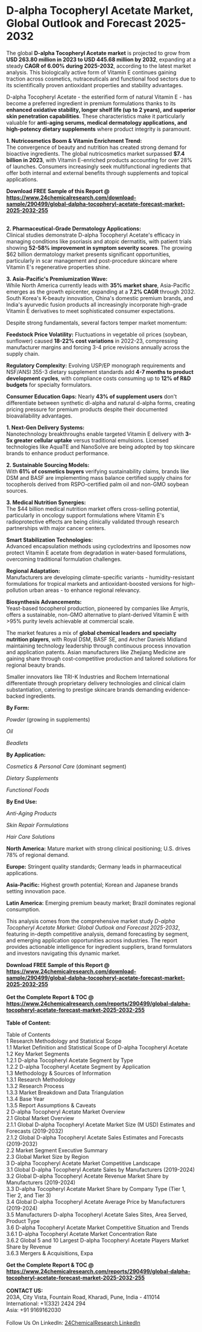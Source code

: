 <h1>D-alpha Tocopheryl Acetate Market, Global Outlook and Forecast 2025-2032</h1><p>The global <strong>D-alpha Tocopheryl Acetate market</strong> is projected to grow from <strong>USD 263.80 million in 2023 to USD 445.68 million by 2032</strong>, expanding at a steady <strong>CAGR of 6.00% during 2025-2032</strong>, according to the latest market analysis. This biologically active form of Vitamin E continues gaining traction across cosmetics, nutraceuticals and functional food sectors due to its scientifically proven antioxidant properties and stability advantages.</p><p>D-alpha Tocopheryl Acetate - the esterified form of natural Vitamin E - has become a preferred ingredient in premium formulations thanks to its <strong>enhanced oxidative stability, longer shelf life (up to 2 years), and superior skin penetration capabilities</strong>. These characteristics make it particularly valuable for <strong>anti-aging serums, medical dermatology applications, and high-potency dietary supplements</strong> where product integrity is paramount.</p><p><strong>1. Nutricosmetics Boom &amp; Vitamin Enrichment Trend:</strong><br>
The convergence of beauty and nutrition has created strong demand for bioactive ingredients. The global nutricosmetics market surpassed <strong>$7.4 billion in 2023</strong>, with Vitamin E-enriched products accounting for over 28% of launches. Consumers increasingly seek multifunctional ingredients that offer both internal and external benefits through supplements and topical applications.</p><div><b>Download FREE Sample of this Report @ 
            <a href="https://www.24chemicalresearch.com/download-sample/290499/global-dalpha-tocopheryl-acetate-forecast-market-2025-2032-255">
            https://www.24chemicalresearch.com/download-sample/290499/global-dalpha-tocopheryl-acetate-forecast-market-2025-2032-255</a></b></div><br><p><strong>2. Pharmaceutical-Grade Dermatology Applications:</strong><br>
Clinical studies demonstrate D-alpha Tocopheryl Acetate's efficacy in managing conditions like psoriasis and atopic dermatitis, with patient trials showing <strong>52-58% improvement in symptom severity scores</strong>. The growing $62 billion dermatology market presents significant opportunities, particularly in scar management and post-procedure skincare where Vitamin E's regenerative properties shine.</p><p><strong>3. Asia-Pacific's Premiumization Wave:</strong><br>
While North America currently leads with <strong>35% market share</strong>, Asia-Pacific emerges as the growth epicenter, expanding at a <strong>7.2% CAGR</strong> through 2032. South Korea's K-beauty innovation, China's domestic premium brands, and India's ayurvedic fusion products all increasingly incorporate high-grade Vitamin E derivatives to meet sophisticated consumer expectations.</p><p>Despite strong fundamentals, several factors temper market momentum:</p><p><strong>Feedstock Price Volatility:</strong> Fluctuations in vegetable oil prices (soybean, sunflower) caused <strong>18-22% cost variations</strong> in 2022-23, compressing manufacturer margins and forcing 3-4 price revisions annually across the supply chain.</p><p><strong>Regulatory Complexity:</strong> Evolving USP/EP monograph requirements and NSF/ANSI 355-3 dietary supplement standards add <strong>4-7 months to product development cycles</strong>, with compliance costs consuming up to <strong>12% of R&amp;D budgets</strong> for specialty formulators.</p><p><strong>Consumer Education Gaps:</strong> Nearly <strong>43% of supplement users</strong> don't differentiate between synthetic dl-alpha and natural d-alpha forms, creating pricing pressure for premium products despite their documented bioavailability advantages.</p><p><strong>1. Next-Gen Delivery Systems:</strong><br>
Nanotechnology breakthroughs enable targeted Vitamin E delivery with <strong>3-5x greater cellular uptake</strong> versus traditional emulsions. Licensed technologies like AquaTE and NanoSolve are being adopted by top skincare brands to enhance product performance.</p><p><strong>2. Sustainable Sourcing Models:</strong><br>
With <strong>61% of cosmetics buyers</strong> verifying sustainability claims, brands like DSM and BASF are implementing mass balance certified supply chains for tocopherols derived from RSPO-certified palm oil and non-GMO soybean sources.</p><p><strong>3. Medical Nutrition Synergies:</strong><br>
The $44 billion medical nutrition market offers cross-selling potential, particularly in oncology support formulations where Vitamin E's radioprotective effects are being clinically validated through research partnerships with major cancer centers.</p><p><strong>Smart Stabilization Technologies:</strong><br>
	Advanced encapsulation methods using cyclodextrins and liposomes now protect Vitamin E acetate from degradation in water-based formulations, overcoming traditional formulation challenges.</p><p><strong>Regional Adaptation:</strong><br>
	Manufacturers are developing climate-specific variants - humidity-resistant formulations for tropical markets and antioxidant-boosted versions for high-pollution urban areas - to enhance regional relevancy.</p><p><strong>Biosynthesis Advancements:</strong><br>
	Yeast-based tocopherol production, pioneered by companies like Amyris, offers a sustainable, non-GMO alternative to plant-derived Vitamin E with &gt;95% purity levels achievable at commercial scale.</p><p>The market features a mix of <strong>global chemical leaders and specialty nutrition players</strong>, with Royal DSM, BASF SE, and Archer Daniels Midland maintaining technology leadership through continuous process innovation and application patents. Asian manufacturers like Zhejiang Medicine are gaining share through cost-competitive production and tailored solutions for regional beauty brands.</p><p>Smaller innovators like TRI-K Industries and Rochem International differentiate through proprietary delivery technologies and clinical claim substantiation, catering to prestige skincare brands demanding evidence-backed ingredients.</p><p><strong>By Form:</strong></p><p><em>Powder</em> (growing in supplements)</p><p><em>Oil</em></p><p><em>Beadlets</em></p><p><strong>By Application:</strong></p><p><em>Cosmetics &amp; Personal Care</em> (dominant segment)</p><p><em>Dietary Supplements</em></p><p><em>Functional Foods</em></p><p><strong>By End Use:</strong></p><p><em>Anti-Aging Products</em></p><p><em>Skin Repair Formulations</em></p><p><em>Hair Care Solutions</em></p><p><strong>North America:</strong> Mature market with strong clinical positioning; U.S. drives 78% of regional demand.</p><p><strong>Europe:</strong> Stringent quality standards; Germany leads in pharmaceutical applications.</p><p><strong>Asia-Pacific:</strong> Highest growth potential; Korean and Japanese brands setting innovation pace.</p><p><strong>Latin America:</strong> Emerging premium beauty market; Brazil dominates regional consumption.</p><p>This analysis comes from the comprehensive market study <em>D-alpha Tocopheryl Acetate Market: Global Outlook and Forecast 2025-2032</em>, featuring in-depth competitive analysis, demand forecasting by segment, and emerging application opportunities across industries. The report provides actionable intelligence for ingredient suppliers, brand formulators and investors navigating this dynamic market.</p><div><b>Download FREE Sample of this Report @ 
            <a href="https://www.24chemicalresearch.com/download-sample/290499/global-dalpha-tocopheryl-acetate-forecast-market-2025-2032-255">
            https://www.24chemicalresearch.com/download-sample/290499/global-dalpha-tocopheryl-acetate-forecast-market-2025-2032-255</a></b></div><br><div><b>Get the Complete Report & TOC @ 
            <a href="https://www.24chemicalresearch.com/reports/290499/global-dalpha-tocopheryl-acetate-forecast-market-2025-2032-255">
            https://www.24chemicalresearch.com/reports/290499/global-dalpha-tocopheryl-acetate-forecast-market-2025-2032-255</a></b></div><br>
            <b>Table of Content:</b><p>Table of Contents<br />
1 Research Methodology and Statistical Scope<br />
1.1 Market Definition and Statistical Scope of D-alpha Tocopheryl Acetate<br />
1.2 Key Market Segments<br />
1.2.1 D-alpha Tocopheryl Acetate Segment by Type<br />
1.2.2 D-alpha Tocopheryl Acetate Segment by Application<br />
1.3 Methodology & Sources of Information<br />
1.3.1 Research Methodology<br />
1.3.2 Research Process<br />
1.3.3 Market Breakdown and Data Triangulation<br />
1.3.4 Base Year<br />
1.3.5 Report Assumptions & Caveats<br />
2 D-alpha Tocopheryl Acetate Market Overview<br />
2.1 Global Market Overview<br />
2.1.1 Global D-alpha Tocopheryl Acetate Market Size (M USD) Estimates and Forecasts (2019-2032)<br />
2.1.2 Global D-alpha Tocopheryl Acetate Sales Estimates and Forecasts (2019-2032)<br />
2.2 Market Segment Executive Summary<br />
2.3 Global Market Size by Region<br />
3 D-alpha Tocopheryl Acetate Market Competitive Landscape<br />
3.1 Global D-alpha Tocopheryl Acetate Sales by Manufacturers (2019-2024)<br />
3.2 Global D-alpha Tocopheryl Acetate Revenue Market Share by Manufacturers (2019-2024)<br />
3.3 D-alpha Tocopheryl Acetate Market Share by Company Type (Tier 1, Tier 2, and Tier 3)<br />
3.4 Global D-alpha Tocopheryl Acetate Average Price by Manufacturers (2019-2024)<br />
3.5 Manufacturers D-alpha Tocopheryl Acetate Sales Sites, Area Served, Product Type<br />
3.6 D-alpha Tocopheryl Acetate Market Competitive Situation and Trends<br />
3.6.1 D-alpha Tocopheryl Acetate Market Concentration Rate<br />
3.6.2 Global 5 and 10 Largest D-alpha Tocopheryl Acetate Players Market Share by Revenue<br />
3.6.3 Mergers & Acquisitions, Expa</p><div><b>Get the Complete Report & TOC @ 
            <a href="https://www.24chemicalresearch.com/reports/290499/global-dalpha-tocopheryl-acetate-forecast-market-2025-2032-255">
            https://www.24chemicalresearch.com/reports/290499/global-dalpha-tocopheryl-acetate-forecast-market-2025-2032-255</a></b></div><br><b>CONTACT US:</b><br>
            203A, City Vista, Fountain Road, Kharadi, Pune, India - 411014<br>
            International: +1(332) 2424 294<br>
            Asia: +91 9169162030 <br><br>
            Follow Us On LinkedIn: <a href="https://www.linkedin.com/company/24chemicalresearch/">24ChemicalResearch LinkedIn</a>